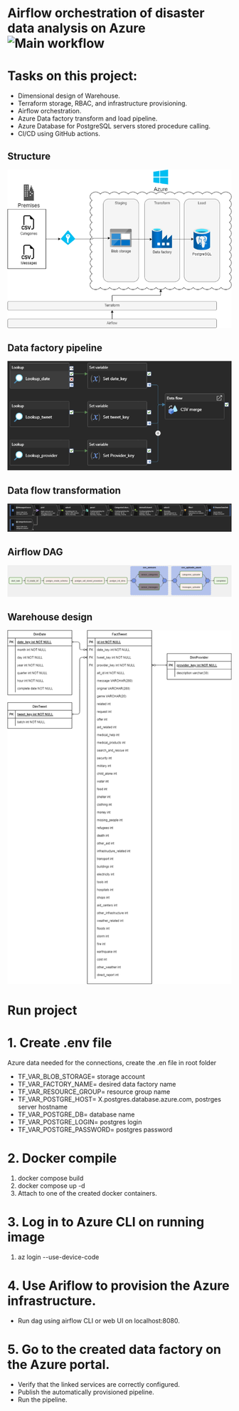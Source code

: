 # Airflow orchestration of disaster data analysis on Azure ![Main workflow](https://github.com/lui91/airflow_ingestion/actions/workflows/docker-image.yml/badge.svg)

# Tasks on this project:

- Dimensional design of Warehouse.
- Terraform storage, RBAC, and infrastructure provisioning.
- Airflow orchestration.
- Azure Data factory transform and load pipeline.
- Azure Database for PostgreSQL servers stored procedure calling.
- CI/CD using GitHub actions.

## Structure

![General process](/diagram/general.drawio.png "General process")

## Data factory pipeline

![Data factory](/imgs/pipeline.png "Data factory pipeline")

## Data flow transformation

![Data factory](/imgs/azure_data_factory.png "Data factory transformation")

## Airflow DAG

![Airflow process](/imgs/airflow_dag.png "Airflow process")

## Warehouse design

![Warehouse design](/diagram/shema%20diagram.drawio.png "Schema design")

# Run project

# 1. Create .env file

Azure data needed for the connections, create the .en file in root folder

- TF_VAR_BLOB_STORAGE= storage account
- TF_VAR_FACTORY_NAME= desired data factory name
- TF_VAR_RESOURCE_GROUP= resource group name
- TF_VAR_POSTGRE_HOST= X.postgres.database.azure.com, postrges server hostname
- TF_VAR_POSTGRE_DB= database name
- TF_VAR_POSTGRE_LOGIN= postgres login
- TF_VAR_POSTGRE_PASSWORD= postgres password

# 2. Docker compile

1. docker compose build
2. docker compose up -d
3. Attach to one of the created docker containers.

# 3. Log in to Azure CLI on running image

1. az login --use-device-code

# 4. Use Ariflow to provision the Azure infrastructure.

- Run dag using airflow CLI or web UI on localhost:8080.

# 5. Go to the created data factory on the Azure portal.

- Verify that the linked services are correctly configured.
- Publish the automatically provisioned pipeline.
- Run the pipeline.
